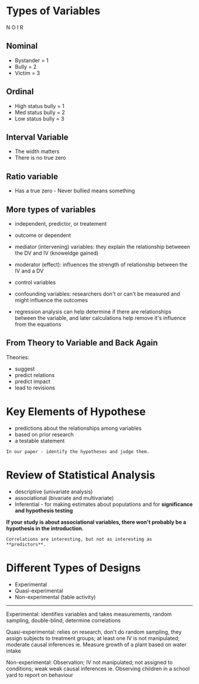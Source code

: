 # Types of Variables

N O I R
## Nominal
* Bystander = 1
* Bully = 2
* Victim = 3

## Ordinal
* High status bully = 1 
* Med status bully = 2
* Low status bully = 3

## Interval Variable
* The width matters
* There is no true zero

## Ratio variable
* Has a true zero - Never bullied means something

## More types of variables
* independent, predictor, or treatement
* outcome or dependent
* mediator (intervening) variables: they explain the relationship betweeen the DV and IV (knoweldge gained)
* moderator (effect): influences the strength of relationship between the IV and a DV
* control variables
* confounding variables: researchers don't or can't be measured and might influence the outcomes

* regression analysis can help determine if there are relationships between the variable, and later calculations help remove it's influence from the equations

## From Theory to Variable and Back Again
Theories:
* suggest
* predict relations
* predict impact
* lead to revisions

# Key Elements of Hypothese
* predictions about the relationships among variables
* based on prior research
* a testable statement

```
In our paper - identify the hypotheses and judge them.
```

# Review of Statistical Analysis
* descriptive (univariate analysis)
* associational (bivariate and multivariate)
* Inferential - for making estimates about populations and for **significance and hypothesis testing**

**If your study is about associational variables, there won't probably be a hypothesis in the introduction.**

```
Correlations are interesting, but not as interesting as **predictors**.
```

# Different Types of Designs
* Experimental
* Quasi-experimental
* Non-experimental
(table activity)

---
Experimental: identifies variables and takes measurements, random sampling, double-blind, determine correlations

Quasi-experimental: relies on research, don't do random sampling, they assign subjects to treatment groups; at least one IV is not manipulated; moderate causal inferences
ie. Measure growth of a plant based on water intake

Non-experimental: Observation; IV not manipulated; not assigned to conditions; weak weak causal inferences
ie. Observing children in a school yard to report on behaviour
